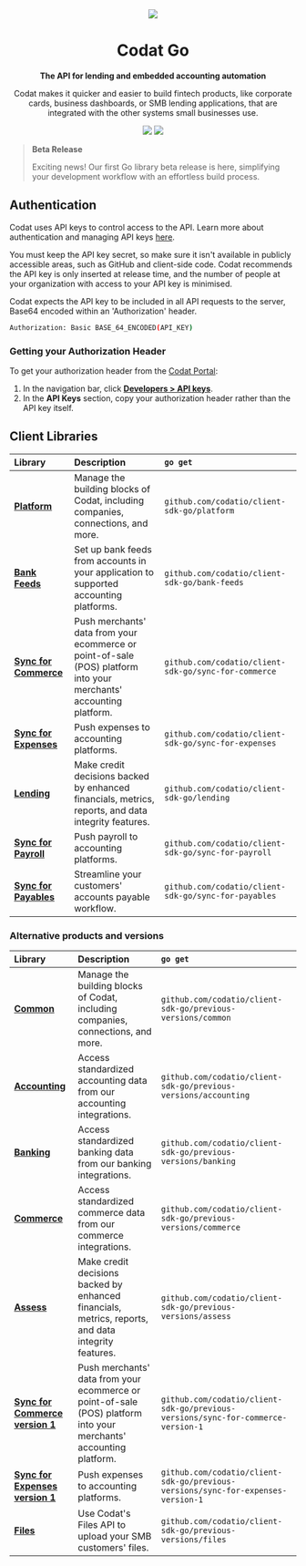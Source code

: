 ﻿<div align="center">
    <picture>
        <source srcset="https://user-images.githubusercontent.com/6267663/221800355-0995e4ad-a386-4943-a4c2-e620341a5155.svg" media="(prefers-color-scheme: dark)">
        <img src="https://user-images.githubusercontent.com/6267663/221800359-b7f7776c-a44f-4384-8dd0-d9f7d5caef7d.svg">
    </picture>
    <h1>Codat Go</h1>
        <p><strong>The API for lending and embedded accounting automation</strong></p>
        <p>Codat makes it quicker and easier to build fintech products, like corporate cards, business dashboards, or SMB lending applications, that are integrated with the other systems small businesses use.</p>
    <a href="https://docs.codat.io/using-the-api/overview"><img src="https://img.shields.io/static/v1?label=Docs&message=API Ref&color=4c2cec&style=for-the-badge" /></a>
    <a href="https://opensource.org/licenses/MIT"><img src="https://img.shields.io/badge/License-MIT-blue.svg?style=for-the-badge" /></a>
</div>

> **Beta Release**
>
> Exciting news! Our first Go library beta release is here, simplifying your development workflow with an effortless build process.

## Authentication

Codat uses API keys to control access to the API. 
Learn more about authentication and managing API keys [here](https://docs.codat.io/using-the-api/authentication).

You must keep the API key secret, so make sure it isn't available in publicly accessible areas, such as GitHub and client-side code.
Codat recommends the API key is only inserted at release time, and the number of people at your organization with access to your API key is minimised.

Codat expects the API key to be included in all API requests to the server, Base64 encoded within an 'Authorization' header.

```bash
Authorization: Basic BASE_64_ENCODED(API_KEY)
```

### Getting your Authorization Header

To get your authorization header from the [Codat Portal](https://app.codat.io):

1. In the navigation bar, click [**Developers > API keys**](https://app.codat.io/developers/api-keys).
2. In the **API Keys** section, copy your authorization header rather than the API key itself.

## Client Libraries

<!-- Start Codat Client Libraries -->
| Library | Description | `go get` |
| :- | :- | :- |
| **[Platform](https://github.com/codatio/client-sdk-go/tree/main/platform)** | Manage the building blocks of Codat, including companies, connections, and more. | `github.com/codatio/client-sdk-go/platform` |
| **[Bank Feeds](https://github.com/codatio/client-sdk-go/tree/main/bank-feeds)** | Set up bank feeds from accounts in your application to supported accounting platforms. | `github.com/codatio/client-sdk-go/bank-feeds` |
| **[Sync for Commerce](https://github.com/codatio/client-sdk-go/tree/main/sync-for-commerce)** | Push merchants' data from your ecommerce or point-of-sale (POS) platform into your merchants' accounting platform. | `github.com/codatio/client-sdk-go/sync-for-commerce` |
| **[Sync for Expenses](https://github.com/codatio/client-sdk-go/tree/main/sync-for-expenses)** | Push expenses to accounting platforms. | `github.com/codatio/client-sdk-go/sync-for-expenses` |
| **[Lending](https://github.com/codatio/client-sdk-go/tree/main/lending)** | Make credit decisions backed by enhanced financials, metrics, reports, and data integrity features. | `github.com/codatio/client-sdk-go/lending` |
| **[Sync for Payroll](https://github.com/codatio/client-sdk-go/tree/main/sync-for-payroll)** | Push payroll to accounting platforms. | `github.com/codatio/client-sdk-go/sync-for-payroll` |
| **[Sync for Payables](https://github.com/codatio/client-sdk-go/tree/main/sync-for-payables)** | Streamline your customers' accounts payable workflow. | `github.com/codatio/client-sdk-go/sync-for-payables` |

### Alternative products and versions

| Library | Description | `go get` |
| :- | :- | :- |
| **[Common](https://github.com/codatio/client-sdk-go/tree/main/previous-versions/common)** | Manage the building blocks of Codat, including companies, connections, and more. | `github.com/codatio/client-sdk-go/previous-versions/common` |
| **[Accounting](https://github.com/codatio/client-sdk-go/tree/main/previous-versions/accounting)** | Access standardized accounting data from our accounting integrations. | `github.com/codatio/client-sdk-go/previous-versions/accounting` |
| **[Banking](https://github.com/codatio/client-sdk-go/tree/main/previous-versions/banking)** | Access standardized banking data from our banking integrations. | `github.com/codatio/client-sdk-go/previous-versions/banking` |
| **[Commerce](https://github.com/codatio/client-sdk-go/tree/main/previous-versions/commerce)** | Access standardized commerce data from our commerce integrations. | `github.com/codatio/client-sdk-go/previous-versions/commerce` |
| **[Assess](https://github.com/codatio/client-sdk-go/tree/main/previous-versions/assess)** | Make credit decisions backed by enhanced financials, metrics, reports, and data integrity features. | `github.com/codatio/client-sdk-go/previous-versions/assess` |
| **[Sync for Commerce version 1](https://github.com/codatio/client-sdk-go/tree/main/previous-versions/sync-for-commerce-version-1)** | Push merchants' data from your ecommerce or point-of-sale (POS) platform into your merchants' accounting platform. | `github.com/codatio/client-sdk-go/previous-versions/sync-for-commerce-version-1` |
| **[Sync for Expenses version 1](https://github.com/codatio/client-sdk-go/tree/main/previous-versions/sync-for-expenses-version-1)** | Push expenses to accounting platforms. | `github.com/codatio/client-sdk-go/previous-versions/sync-for-expenses-version-1` |
| **[Files](https://github.com/codatio/client-sdk-go/tree/main/previous-versions/files)** | Use Codat's Files API to upload your SMB customers' files. | `github.com/codatio/client-sdk-go/previous-versions/files` |
<!-- End Codat Client Libraries -->

<!-- Start Codat Support Notes -->
<!-- End Codat Support Notes -->